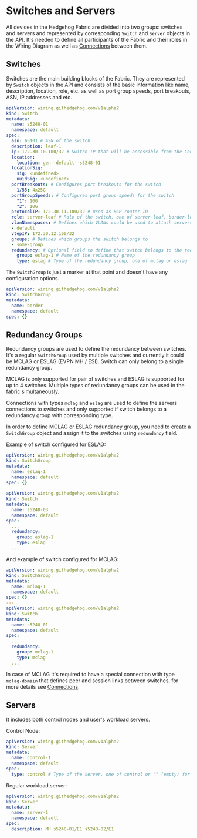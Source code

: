 # Switches and Servers

All devices in the Hedgehog Fabric are divided into two groups: switches and servers and represented by corresponding
`Switch` and `Server` objects in the API. It's needed to define all participants of the Fabric and their roles in the
Wiring Diagram as well as [Connections](./connections.md) between them.

## Switches

Switches are the main building blocks of the Fabric. They are represented by `Switch` objects in the API and consists
of the basic information like name, description, location, role, etc. as well as port group speeds, port breakouts, ASN,
IP addresses and etc.

```yaml
apiVersion: wiring.githedgehog.com/v1alpha2
kind: Switch
metadata:
  name: s5248-01
  namespace: default
spec:
  asn: 65101 # ASN of the switch
  description: leaf-1
  ip: 172.30.10.100/32 # Switch IP that will be accessible from the Control Node
  location:
    location: gen--default--s5248-01
  locationSig:
    sig: <undefined>
    uuidSig: <undefined>
  portBreakouts: # Configures port breakouts for the switch
    1/55: 4x25G
  portGroupSpeeds: # Configures port group speeds for the switch
    "1": 10G
    "2": 10G
  protocolIP: 172.30.11.100/32 # Used as BGP router ID
  role: server-leaf # Role of the switch, one of server-leaf, border-leaf and mixed-leaf
  vlanNamespaces: # Defines which VLANs could be used to attach servers
  - default
  vtepIP: 172.30.12.100/32
  groups: # Defines which groups the switch belongs to
  - some-group
  redundancy: # Optional field to define that switch belongs to the redundancy group
    group: eslag-1 # Name of the redundancy group
    type: eslag # Type of the redundancy group, one of mclag or eslag
```

The `SwitchGroup` is just a marker at that point and doesn't have any configuration options.

```yaml
apiVersion: wiring.githedgehog.com/v1alpha2
kind: SwitchGroup
metadata:
  name: border
  namespace: default
spec: {}
```

## Redundancy Groups

Redundancy groups are used to define the redundancy between switches. It's a regular `SwitchGroup` used by multiple
switches and currently it could be MCLAG or ESLAG (EVPN MH / ESI). Switch can only belong to a single redundancy group.

MCLAG is only supported for pair of switches and ESLAG is supported for up to 4 switches. Multiple types of redundancy
groups can be used in the fabric simultaneously.

Connections with types `mclag` and `eslag` are used to define the servers connections to switches and only supported if
switch belongs to a redundancy group with corresponding type.

In order to define MCLAG or ESLAG redundancy group, you need to create a `SwitchGroup` object and assign it to the
switches using `redundancy` field.

Example of switch configured for ESLAG:

```yaml
apiVersion: wiring.githedgehog.com/v1alpha2
kind: SwitchGroup
metadata:
  name: eslag-1
  namespace: default
spec: {}
---
apiVersion: wiring.githedgehog.com/v1alpha2
kind: Switch
metadata:
  name: s5248-03
  namespace: default
spec:
  ...
  redundancy:
    group: eslag-1
    type: eslag
  ...
```

And example of switch configured for MCLAG:

```yaml
apiVersion: wiring.githedgehog.com/v1alpha2
kind: SwitchGroup
metadata:
  name: mclag-1
  namespace: default
spec: {}
---
apiVersion: wiring.githedgehog.com/v1alpha2
kind: Switch
metadata:
  name: s5248-01
  namespace: default
spec:
  ...
  redundancy:
    group: mclag-1
    type: mclag
  ...
```

In case of MCLAG it's required to have a special connection with type `mclag-domain` that defines peer and session links
between switches, for more details see [Connections](./connections.md).

## Servers

It includes both control nodes and user's workload servers.

Control Node:

```yaml
apiVersion: wiring.githedgehog.com/v1alpha2
kind: Server
metadata:
  name: control-1
  namespace: default
spec:
  type: control # Type of the server, one of control or "" (empty) for regular workload server
```

Regular workload server:

```yaml
apiVersion: wiring.githedgehog.com/v1alpha2
kind: Server
metadata:
  name: server-1
  namespace: default
spec:
  description: MH s5248-01/E1 s5248-02/E1
```
